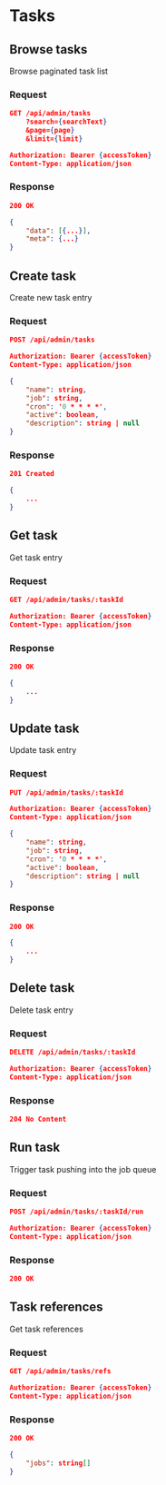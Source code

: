 # Tasks

## Browse tasks

Browse paginated task list

### Request

```json
GET /api/admin/tasks
    ?search={searchText}
    &page={page}
    &limit={limit}

Authorization: Bearer {accessToken}
Content-Type: application/json
```

### Response

```json
200 OK

{
    "data": [{...}],
    "meta": {...}
}
```

## Create task

Create new task entry

### Request

```json
POST /api/admin/tasks

Authorization: Bearer {accessToken}
Content-Type: application/json

{
    "name": string,
    "job": string,
    "cron": '0 * * * *',
    "active": boolean,
    "description": string | null
}
```

### Response

```json
201 Created

{
    ...
}
```

## Get task

Get task entry

### Request

```json
GET /api/admin/tasks/:taskId

Authorization: Bearer {accessToken}
Content-Type: application/json
```

### Response

```json
200 OK

{
    ...
}
```

## Update task

Update task entry

### Request

```json
PUT /api/admin/tasks/:taskId

Authorization: Bearer {accessToken}
Content-Type: application/json

{
    "name": string,
    "job": string,
    "cron": '0 * * * *',
    "active": boolean,
    "description": string | null
}
```

### Response

```json
200 OK

{
    ...
}
```

## Delete task

Delete task entry

### Request

```json
DELETE /api/admin/tasks/:taskId

Authorization: Bearer {accessToken}
Content-Type: application/json
```

### Response

```json
204 No Content
```

## Run task

Trigger task pushing into the job queue

### Request

```json
POST /api/admin/tasks/:taskId/run

Authorization: Bearer {accessToken}
Content-Type: application/json
```

### Response

```json
200 OK
```

## Task references

Get task references

### Request

```json
GET /api/admin/tasks/refs

Authorization: Bearer {accessToken}
Content-Type: application/json
```

### Response

```json
200 OK

{
    "jobs": string[]
}
```
